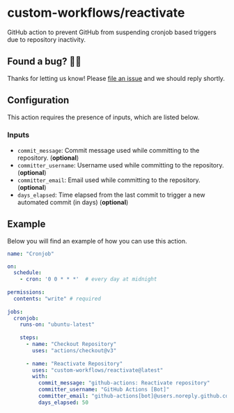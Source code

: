 # custom-workflows/reactivate

GitHub action to prevent GitHub from suspending cronjob based triggers due to repository inactivity.

## Found a bug? 💁‍♀️

Thanks for letting us know! Please [file an issue](../../issues/new?assignees=&labels=&template=bug_report.md&title=) and we should reply shortly.

## Configuration

This action requires the presence of inputs, which are listed below.

### Inputs

- `commit_message`: Commit message used while committing to the repository. (**optional**)
- `committer_username`: Username used while committing to the repository. (**optional**)
- `committer_email`: Email used while committing to the repository. (**optional**)
- `days_elapsed`: Time elapsed from the last commit to trigger a new automated commit (in days) (**optional**)

## Example

Below you will find an example of how you can use this action.

```yml
name: "Cronjob"

on:
  schedule:
    - cron: '0 0 * * *'  # every day at midnight
    
permissions:
  contents: "write" # required
  
jobs:
  cronjob:
    runs-on: "ubuntu-latest"
    
    steps:
      - name: "Checkout Repository"
        uses: "actions/checkout@v3"
        
      - name: "Reactivate Repository"
        uses: "custom-workflows/reactivate@latest"
        with: 
          commit_message: "github-actions: Reactivate repository"
          committer_username: "GitHub Actions [Bot]"
          committer_email: "github-actions[bot]@users.noreply.github.com"
          days_elapsed: 50
```
